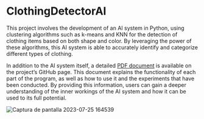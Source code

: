 # ClothingDetectorAI

This project involves the development of an AI system in Python, using clustering algorithms such as k-means and KNN for the detection of clothing items based on both shape and color. By leveraging the power of these algorithms, this AI system is able to accurately identify and categorize different types of clothing.

In addition to the AI system itself, a detailed [PDF document][Enllac] is available on the project’s GitHub page. This document explains the functionality of each part of the program, as well as how to use it and the experiments that have been conducted. By providing this information, users can gain a deeper understanding of the inner workings of the AI system and how it can be used to its full potential.

[Enllac]: https://github.com/YoussefCahouach/ClothingDetectorAI/blob/main/InformePr%C3%A0cticaIA.pdf

![Captura de pantalla 2023-07-25 164539](https://github.com/YoussefCahouach/ClothingDetectorAI/assets/127397958/ed74b967-adba-4038-8410-73268a69edd6)
